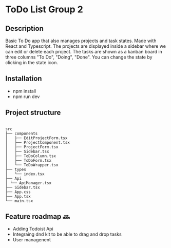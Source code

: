# ToDo List Group 2

## Description

Basic To Do app that also manages projects and task states. Made with React and Typescript. The projects are displayed inside a sidebar where we can edit or delete each project. The tasks are shown as a kanban board in three columns "To Do", "Doing", "Done". You can change the state by clicking in the state icon.


## Installation

- npm install
- npm run dev

## Project structure

```

src
├── components
│   ├── EditProjectForm.tsx
│   ├── ProjectComponent.tsx
│   ├── ProjectForm.tsx
│   ├── Sidebar.tsx
│   ├── ToDoColumn.tsx
│   ├── ToDoForm.tsx
│   └── ToDoWrapper.tsx
├── types
│   └── index.tsx
├── Api
│ └── ApiManager.tsx
├── Sidebar.tsx
├── App.css
├── App.tsx
└── main.tsx
```
## Feature roadmap 🔜

- Adding Todoist Api
- Integraing dnd kit to be able to drag and drop tasks
- User managenent

